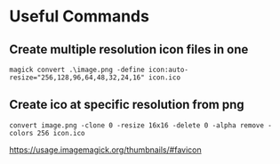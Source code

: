 # Useful Commands

## Create multiple resolution icon files in one
```
magick convert .\image.png -define icon:auto-resize="256,128,96,64,48,32,24,16" icon.ico
```

## Create ico at specific resolution from png
```
convert image.png -clone 0 -resize 16x16 -delete 0 -alpha remove -colors 256 icon.ico
```

https://usage.imagemagick.org/thumbnails/#favicon
